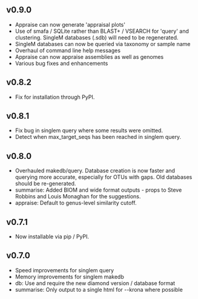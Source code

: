 ## v0.9.0
* Appraise can now generate 'appraisal plots'
* Use of smafa / SQLite rather than BLAST+ / VSEARCH for 'query' and clustering. SingleM
  databases (.sdb) will need to be regenerated.
* SingleM databases can now be queried via taxonomy or sample name
* Overhaul of command line help messages
* Appraise can now appraise assemblies as well as genomes
* Various bug fixes and enhancements

## v0.8.2
* Fix for installation through PyPI.

## v0.8.1
* Fix bug in singlem query where some results were omitted.
* Detect when max_target_seqs has been reached in singlem query.

## v0.8.0
* Overhauled makedb/query. Database creation is now faster and querying more accurate, especially for OTUs with gaps. Old databases should be re-generated.
* summarise: Added BIOM and wide format outputs - props to Steve Robbins and Louis Monaghan for the suggestions.
* appraise: Default to genus-level similarity cutoff.

## v0.7.1
* Now installable via pip / PyPI.

## v0.7.0
* Speed improvements for singlem query
* Memory improvements for singlem makedb
* db: Use and require the new diamond version / database format
* summarise: Only output to a single html for --krona where possible

